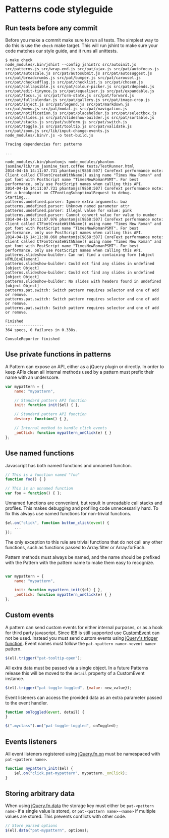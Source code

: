 Patterns code styleguide
========================

Run tests before any commit
---------------------------

Before you make a commit make sure to run all tests. The simplest way to do
this is use the ``check`` make target. This will run jshint to make sure your
code matches our style guide, and it runs all unittests.

```
$ make check
node_modules/.bin/jshint --config jshintrc src/autoinit.js src/patterns.js src/wrap-end.js src/pat/ajax.js src/pat/autofocus.js src/pat/autoscale.js src/pat/autosubmit.js src/pat/autosuggest.js src/pat/breadcrumbs.js src/pat/bumper.js src/pat/carousel.js src/pat/checkedflag.js src/pat/checklist.js src/pat/chosen.js src/pat/collapsible.js src/pat/colour-picker.js src/pat/depends.js src/pat/edit-tinymce.js src/pat/equaliser.js src/pat/expandable.js src/pat/focus.js src/pat/form-state.js src/pat/forward.js src/pat/fullcalendar.js src/pat/gallery.js src/pat/image-crop.js src/pat/inject.js src/pat/legend.js src/pat/markdown.js src/pat/menu.js src/pat/modal.js src/pat/navigation.js src/pat/notification.js src/pat/placeholder.js src/pat/selectbox.js src/pat/slides.js src/pat/slideshow-builder.js src/pat/sortable.js src/pat/stacks.js src/pat/subform.js src/pat/switch.js src/pat/toggle.js src/pat/tooltip.js src/pat/validate.js src/pat/zoom.js src/lib/input-change-events.js
node_modules/.bin/r.js -o test-build.js

Tracing dependencies for: patterns

...

node_modules/.bin/phantomjs node_modules/phantom-jasmine/lib/run_jasmine_test.coffee tests/TestRunner.html
2014-04-16 14:11:07.731 phantomjs[9858:507] CoreText performance note: Client called CTFontCreateWithName() using name "Times New Roman" and got font with PostScript name "TimesNewRomanPSMT". For best performance, only use PostScript names when calling this API.
2014-04-16 14:11:07.731 phantomjs[9858:507] CoreText performance note: Set a breakpoint on CTFontLogSuboptimalRequest to debug.
Starting...
patterns.undefined.parser: Ignore extra arguments: buz
patterns.undefined.parser: Unknown named parameter attr
patterns.undefined.parser: Illegal value for value: pink
patterns.undefined.parser: Cannot convert value for value to number
2014-04-16 14:11:07.976 phantomjs[9858:507] CoreText performance note: Client called CTFontCreateWithName() using name "Times New Roman" and got font with PostScript name "TimesNewRomanPSMT". For best performance, only use PostScript names when calling this API.
2014-04-16 14:11:08.060 phantomjs[9858:507] CoreText performance note: Client called CTFontCreateWithName() using name "Times New Roman" and got font with PostScript name "TimesNewRomanPSMT". For best performance, only use PostScript names when calling this API.
patterns.slideshow-builder: Can not find a containing form [object HTMLDivElement]
patterns.slideshow-builder: Could not find any slides in undefined [object Object]
patterns.slideshow-builder: Could not find any slides in undefined [object Object]
patterns.slideshow-builder: No slides with headers found in undefined [object Object]
patterns.pat.switch: Switch pattern requires selector and one of add or remove.
patterns.pat.switch: Switch pattern requires selector and one of add or remove.
patterns.pat.switch: Switch pattern requires selector and one of add or remove.

Finished
-----------------
364 specs, 0 failures in 0.338s.

ConsoleReporter finished
```


Use private functions in patterns
---------------------------------

A Pattern can expose an API, either as a jQuery plugin or directly. In order
to keep APIs clean all internal methods used by a pattern must prefix their
name with an underscore.

```javascript
var mypattern = {
    name: "mypattern",

    // Standard pattern API function
    init: function init($el) { },

    // Standard pattern API function
    destory: function() { },

    // Internal method to handle click events
    _onClick: function mypattern_onClick(e) { }
};
```

Use named functions
-------------------

Javascript has both named functions and unnamed function.

```javascript
// This is a function named "foo"
function foo() { }

// This is an unnamed function
var foo = function() { };
```

Unnamed functions are convenient, but result in unreadable call stacks and
profiles. This makes debugging and profiling code unnecessarily hard. To fix
this always use named functions for non-trivial functions.

```javascript
$el.on("click", function button_click(event) {
    ...
});
```

The only exception to this rule are trivial functions that do not call any
other functions, such as functions passed to Array.filter or Array.forEach.

Pattern methods must always be named, and the name should be prefixed with the
Pattern with the pattern name to make them easy to recognize.

```javascript

var mypattern = {
    name: "mypattern",

    init: function mypattern_init($el) { },
    _onClick: function mypattern_onClick(e) { }
};
```


Custom events
-------------

A pattern can send custom events for either internal purposes, or as a hook for
third party javascript. Since IE8 is still supported use
[CustomEvent](http://dochub.io/#dom/customevent) can not be used. Instead you must
send custom events using [jQuery's trigger
function](http://api.jquery.com/trigger/). Event names must follow the
`pat-<pattern name>-<event name>` pattern.

```javascript
$(el).trigger("pat-tooltip-open");
```

All extra data must be passed via a single object. In a future Patterns release
this will be moved to the `detail` property of a CustomEvent instance.

```javascript
$(el).trigger("pat-toggle-toggled", {value: new_value});
```

Event listeners can access the provided data as an extra parameter passed to
the event handler.

```javascript
function onToggled(event, detail) {
}

$(".myclass").on("pat-toggle-toggled", onToggled);
```


Events listeners
----------------

All event listeners registered using [jQuery.fn.on](http://api.jquery.com/on/)
must be namespaced with `pat-<pattern name>`.

```javascript
function mypattern_init($el) {
    $el.on("click.pat-mypattern", mypattern._onClick);
}
```


Storing arbitrary data
----------------------

When using [jQuery.fn.data](http://api.jquery.com/data/) the storage key
must either be `pat-<pattern name>` if a single value is stored, or
`pat-<pattern name>-<name>` if multiple values are stored. This prevents
conflicts with other code.

```javascript
// Store parsed options
$(el).data("pat-mypattern", options);
```

